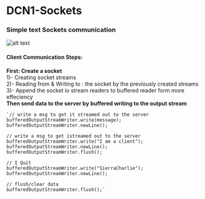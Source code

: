 # DCN1-Sockets
### Simple text Sockets communication
![alt text](https://static.javatpoint.com/core/images/socket-programming.png)

#### Client Communication Steps:

**First: Create a socket** 
<br>
1)- Creating socket streams <br>
2)- Reading from & Writing to : the socket by the previously created streams <br>
3)- Append the socket io stream readers to buffered reader form more effeciency <br>
**Then send data to the server by buffered writing to the output stream**



    `// write a msg to get it streamed out to the server
    bufferedOutputStreamWriter.write(message); 
    bufferedOutputStreamWriter.newLine();

    // write a msg to get istreamed out to the server
    bufferedOutputStreamWriter.write("I am a client"); 
    bufferedOutputStreamWriter.newLine();
    bufferedOutputStreamWriter.flush();
            
    // I Quit        
    bufferedOutputStreamWriter.write("SierraCharlie");
    bufferedOutputStreamWriter.newLine();

    // flush/clear data
    bufferedOutputStreamWriter.flush();`
